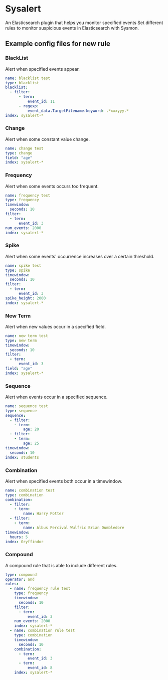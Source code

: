 # Sysalert
An Elasticsearch plugin that helps you monitor specified events
Set different rules to monitor suspicious events in Elasticsearch with Sysmon.

## Example config files for new rule

### BlackList
Alert when specified events appear.
```yaml
name: blacklist test
type: blacklist
blacklist:
  - filter:
      - term:
          event_id: 11
      - regexp:
          event_data.TargetFilename.keyword: .*xxxyyy.*
index: sysalert-*
```

### Change
Alert when some constant value change.
```yaml
name: change test
type: change
field: "age"
index: sysalert-*
```

### Frequency
Alert when some events occurs too frequent. 
```yaml
name: frequency test
type: frequency
timewindow:
  seconds: 10
filter:
  - term:
      event_id: 3
num_events: 2000
index: sysalert-*
```

### Spike
Alert when some events' occurrence increases over a certain threshold.
```yaml
name: spike test
type: spike
timewindow:
  seconds: 10
filter:
  - term:
      event_id: 3
spike_height: 2000
index: sysalert-*
```

### New Term
Alert when new values occur in a specified field.
```yaml
name: new term test
type: new term
timewindow:
  seconds: 10
filter:
  - term:
      event_id: 3
field: "age"
index: sysalert-*
```

### Sequence
Alert when events occur in a specified sequence.
```yaml
name: sequence test
type: sequence
sequence:
  - filter:
    - term:
       	age: 20
  - filter:
    - term:
        age: 25
timewindow:
  seconds: 10
index: students
```

### Combination
Alert when specified events both occur in a timewindow.
```yaml
name: combination test
type: combination
combination:
  - filter:
    - term:
        name: Harry Potter
  - filter:
    - term:
        name: Albus Percival Wulfric Brian Dumbledore
timewindow:
  hours: 5
index: Gryffindor
```

### Compound
A compound rule that is able to include different rules.
```yaml
type: compound
operator: and
rules:
  - name: frequency rule test
    type: frequency
    timewindow:
      seconds: 10
    filter:
      - term:
          event_id: 3
    num_events: 2000
    index: sysalert-*
  - name: combination rule test
    type: combination
    timewindow:
      seconds: 10
    combination:
      - term:
          event_id: 3
      - term:
          event_id: 8
    index: sysalert-*
```
